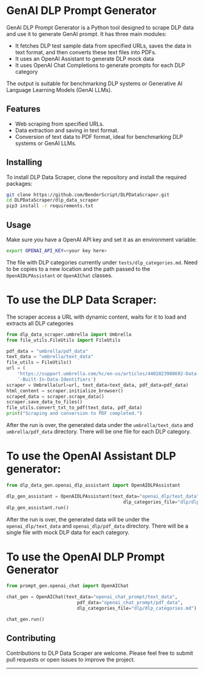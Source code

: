 # GenAI DLP Prompt Generator

GenAI DLP Prompt Generator is a Python tool designed to scrape DLP data and use it to generate GenAI prompt. It has three main modules:

* It fetches DLP test sample data from specified URLs, saves the data in text format, and then converts these text files into PDFs. 
* It uses an OpenAI Assistant to generate DLP mock data 
* It uses OpenAI Chat Completions to generate prompts for each DLP category


The output is suitable for benchmarking DLP systems or Generative AI Language Learning Models (GenAI LLMs).

## Features

- Web scraping from specified URLs.
- Data extraction and saving in text format.
- Conversion of text data to PDF format, ideal for benchmarking DLP systems or GenAI LLMs.

## Installing

To install DLP Data Scraper, clone the repository and install the required packages:

```bash
git clone https://github.com/BenderScript/DLPDataScraper.git
cd DLPDataScraper/dlp_data_scraper
pip3 install -r requirements.txt
```

## Usage

Make sure you have a OpenAI API key and set it as an environment variable:

```bash
export OPENAI_API_KEY=<your key here>
```

The file with DLP categories currently under `tests/dlp_categories.md`. Need to be copies to a new location 
and the path passed to the `OpenAIDLPAssistant` or `OpenAIChat` classes.

# To use the DLP Data Scraper:

The scraper access a URL with dynamic content, waits for it to load and extracts all DLP categories

```python
from dlp_data_scraper.umbrella import Umbrella
from file_utils.FileUtils import FileUtils

pdf_data = "umbrella/pdf_data"
text_data = "umbrella/text_data"
file_utils = FileUtils()
url = (
    'https://support.umbrella.com/hc/en-us/articles/4402023980692-Data-Loss-Prevention-DLP-Test-Sample-Data-for'
    '-Built-In-Data-Identifiers')
scraper = Umbrella(url=url, text_data=text_data, pdf_data=pdf_data)
html_content = scraper.initialize_browser()
scraped_data = scraper.scrape_data()
scraper.save_data_to_files()
file_utils.convert_txt_to_pdf(text_data, pdf_data)
print("Scraping and conversion to PDF completed.")
```

After the run is over, the generated data under the `umbrella/text_data` 
and `umbrella/pdf_data` directory. There will be one file for each DLP category.


# To use the OpenAI Assistant DLP generator:

```python
from dlp_data_gen.openai_dlp_assistant import OpenAIDLPAssistant

dlp_gen_assistant = OpenAIDLPAssistant(text_data="openai_dlp/text_data", pdf_data="openai_dlp/pdf_data",
                                           dlp_categories_file="dlp/dlp_categories.md")
dlp_gen_assistant.run()
```

After the run is over, the generated data will be under the `openai_dlp/text_data` 
and `openai_dlp/pdf_data` directory. There will be a single file with mock DLP data for
each category.

# To use the OpenAI DLP Prompt Generator 

```python
from prompt_gen.openai_chat import OpenAIChat

chat_gen = OpenAIChat(text_data="openai_chat_prompt/text_data",
                          pdf_data="openai_chat_prompt/pdf_data",
                          dlp_categories_file="dlp/dlp_categories.md")

chat_gen.run()
```

## Contributing

Contributions to DLP Data Scraper are welcome. Please feel free to submit pull requests or open issues to improve the project.

---

